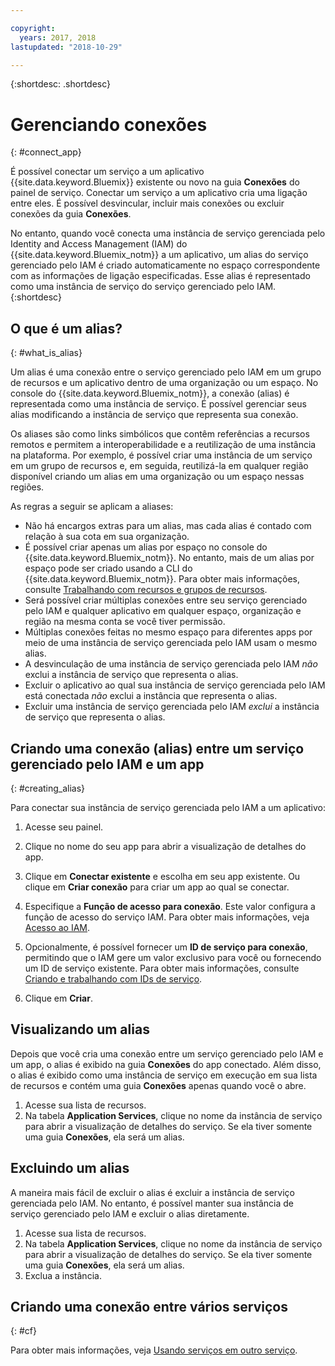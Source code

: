 ```yaml
---

copyright:
  years: 2017, 2018
lastupdated: "2018-10-29"

---
```


{:shortdesc: .shortdesc}

# Gerenciando conexões
{: #connect_app}

É possível conectar um serviço a um aplicativo {{site.data.keyword.Bluemix}} existente ou novo na guia **Conexões** do painel de serviço. Conectar um serviço a um aplicativo cria uma ligação entre eles. É possível desvincular, incluir mais conexões ou excluir conexões da guia **Conexões**.

No entanto, quando você conecta uma instância de serviço gerenciada pelo Identity and Access Management (IAM) do {{site.data.keyword.Bluemix_notm}} a um aplicativo, um alias do serviço gerenciado pelo IAM é criado automaticamente no espaço correspondente com as informações de ligação especificadas. Esse alias é representado como uma instância de serviço do serviço gerenciado pelo IAM.
{:shortdesc}

## O que é um alias?
{: #what_is_alias}

Um alias é uma conexão entre o serviço gerenciado pelo IAM em um grupo de recursos e um aplicativo dentro de uma organização ou um espaço. No console do {{site.data.keyword.Bluemix_notm}}, a conexão (alias) é representada como uma instância de serviço. É possível gerenciar seus alias modificando a instância de serviço que representa sua conexão.

Os aliases são como links simbólicos que contêm referências a recursos remotos e permitem a interoperabilidade e a reutilização de uma instância na plataforma. Por exemplo, é possível criar uma instância de um serviço em um grupo de recursos e, em seguida, reutilizá-la em qualquer região disponível criando um alias em uma organização ou um espaço nessas regiões.

As regras a seguir se aplicam a aliases:

* Não há encargos extras para um alias, mas cada alias é contado com relação à sua cota em sua organização.
* É possível criar apenas um alias por espaço no console do {{site.data.keyword.Bluemix_notm}}. No entanto, mais de um alias por espaço pode ser criado usando a CLI do {{site.data.keyword.Bluemix_notm}}. Para obter mais informações, consulte [Trabalhando com recursos e grupos de recursos](/docs/cli/reference/ibmcloud/cli_resource_group.html#ibmcloud_commands_resource).
* Será possível criar múltiplas conexões entre seu serviço gerenciado pelo IAM e qualquer aplicativo em qualquer espaço, organização e região na mesma conta se você tiver permissão.
* Múltiplas conexões feitas no mesmo espaço para diferentes apps por meio de uma instância de serviço gerenciada pelo IAM usam o mesmo alias.
* A desvinculação de uma instância de serviço gerenciada pelo IAM *não* exclui a instância de serviço que representa o alias.
* Excluir o aplicativo ao qual sua instância de serviço gerenciada pelo IAM está conectada *não* exclui a instância que representa o alias.
* Excluir uma instância de serviço gerenciada pelo IAM *exclui* a instância de serviço que representa o alias.

## Criando uma conexão (alias) entre um serviço gerenciado pelo IAM e um app
{: #creating_alias}

Para conectar sua instância de serviço gerenciada pelo IAM a um aplicativo:

1. Acesse seu painel.

2. Clique no nome do seu app para abrir a visualização de detalhes do app.

3. Clique em **Conectar existente** e escolha em seu app existente. Ou clique em **Criar conexão** para criar um app ao qual se conectar.

4. Especifique a **Função de acesso para conexão**. Este valor configura a função de acesso do serviço IAM. Para obter mais informações, veja [Acesso ao IAM](/docs/iam/users_roles.html#userroles).

5. Opcionalmente, é possível fornecer um **ID de serviço para conexão**, permitindo que o IAM gere um valor exclusivo para você ou fornecendo um ID de serviço existente. Para obter mais informações, consulte [Criando e trabalhando com IDs de serviço](/docs/iam/serviceid.html#serviceids).

6. Clique em **Criar**.

## Visualizando um alias

Depois que você cria uma conexão entre um serviço gerenciado pelo IAM e um app, o alias é exibido na guia **Conexões** do app conectado. Além disso, o alias é exibido como uma instância de serviço em execução em sua lista de recursos e contém uma guia **Conexões** apenas quando você o abre.

1. Acesse sua lista de recursos.
2. Na tabela **Application Services**, clique no nome da instância de serviço para abrir a visualização de detalhes do serviço. Se ela tiver somente uma guia **Conexões**, ela será um alias.

## Excluindo um alias

A maneira mais fácil de excluir o alias é excluir a instância de serviço gerenciada pelo IAM. No entanto, é possível manter sua instância de serviço gerenciado pelo IAM e excluir o alias diretamente.

1. Acesse sua lista de recursos.
2. Na tabela **Application Services**, clique no nome da instância de serviço para abrir a visualização de detalhes do serviço. Se ela tiver somente uma guia **Conexões**, ela será um alias.
3. Exclua a instância.

## Criando uma conexão entre vários serviços
{: #cf}

Para obter mais informações, veja [Usando serviços em outro serviço](/docs/resources/s2s.html#s2s_binding).
